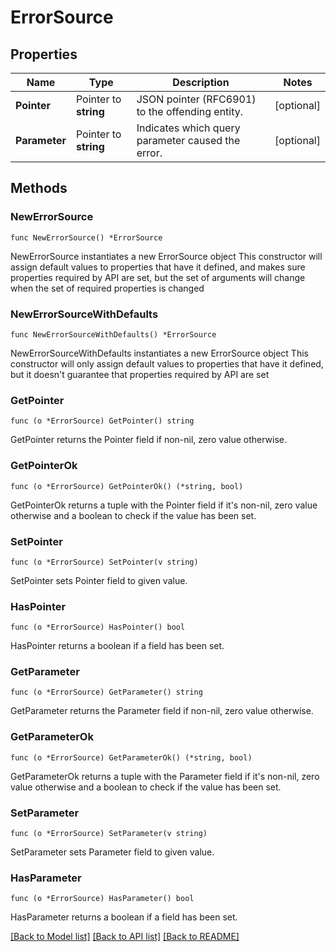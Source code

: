 # ErrorSource

## Properties

Name | Type | Description | Notes
------------ | ------------- | ------------- | -------------
**Pointer** | Pointer to **string** | JSON pointer (RFC6901) to the offending entity. | [optional] 
**Parameter** | Pointer to **string** | Indicates which query parameter caused the error. | [optional] 

## Methods

### NewErrorSource

`func NewErrorSource() *ErrorSource`

NewErrorSource instantiates a new ErrorSource object
This constructor will assign default values to properties that have it defined,
and makes sure properties required by API are set, but the set of arguments
will change when the set of required properties is changed

### NewErrorSourceWithDefaults

`func NewErrorSourceWithDefaults() *ErrorSource`

NewErrorSourceWithDefaults instantiates a new ErrorSource object
This constructor will only assign default values to properties that have it defined,
but it doesn't guarantee that properties required by API are set

### GetPointer

`func (o *ErrorSource) GetPointer() string`

GetPointer returns the Pointer field if non-nil, zero value otherwise.

### GetPointerOk

`func (o *ErrorSource) GetPointerOk() (*string, bool)`

GetPointerOk returns a tuple with the Pointer field if it's non-nil, zero value otherwise
and a boolean to check if the value has been set.

### SetPointer

`func (o *ErrorSource) SetPointer(v string)`

SetPointer sets Pointer field to given value.

### HasPointer

`func (o *ErrorSource) HasPointer() bool`

HasPointer returns a boolean if a field has been set.

### GetParameter

`func (o *ErrorSource) GetParameter() string`

GetParameter returns the Parameter field if non-nil, zero value otherwise.

### GetParameterOk

`func (o *ErrorSource) GetParameterOk() (*string, bool)`

GetParameterOk returns a tuple with the Parameter field if it's non-nil, zero value otherwise
and a boolean to check if the value has been set.

### SetParameter

`func (o *ErrorSource) SetParameter(v string)`

SetParameter sets Parameter field to given value.

### HasParameter

`func (o *ErrorSource) HasParameter() bool`

HasParameter returns a boolean if a field has been set.


[[Back to Model list]](../README.md#documentation-for-models) [[Back to API list]](../README.md#documentation-for-api-endpoints) [[Back to README]](../README.md)


